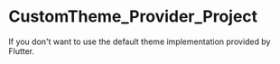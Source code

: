 # CustomTheme_Provider_Project

If you don't want to use the default theme implementation provided by Flutter.
